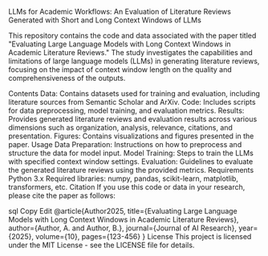LLMs for Academic Workflows: An Evaluation of Literature Reviews Generated with Short and Long Context Windows of LLMs

This repository contains the code and data associated with the paper titled "Evaluating Large Language Models with Long Context Windows in Academic Literature Reviews." The study investigates the capabilities and limitations of large language models (LLMs) in generating literature reviews, focusing on the impact of context window length on the quality and comprehensiveness of the outputs.

Contents
Data: Contains datasets used for training and evaluation, including literature sources from Semantic Scholar and ArXiv.
Code: Includes scripts for data preprocessing, model training, and evaluation metrics.
Results: Provides generated literature reviews and evaluation results across various dimensions such as organization, analysis, relevance, citations, and presentation.
Figures: Contains visualizations and figures presented in the paper.
Usage
Data Preparation: Instructions on how to preprocess and structure the data for model input.
Model Training: Steps to train the LLMs with specified context window settings.
Evaluation: Guidelines to evaluate the generated literature reviews using the provided metrics.
Requirements
Python 3.x
Required libraries: numpy, pandas, scikit-learn, matplotlib, transformers, etc.
Citation
If you use this code or data in your research, please cite the paper as follows:

sql
Copy
Edit
@article{Author2025,
  title={Evaluating Large Language Models with Long Context Windows in Academic Literature Reviews},
  author={Author, A. and Author, B.},
  journal={Journal of AI Research},
  year={2025},
  volume={10},
  pages={123-456}
}
License
This project is licensed under the MIT License - see the LICENSE file for details.
